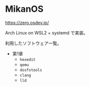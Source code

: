 # MikanOS

https://zero.osdev.jp/

Arch Linux on WSL2 + systemd で実装。

利用したソフトウェア一覧。

* 第1章
  * `hexedit`
  * `qemu`
  * `dosfstools`
  * `clang`
  * `lld`
